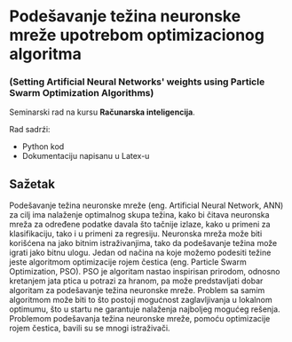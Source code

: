# Podešavanje težina neuronske mreže upotrebom optimizacionog algoritma
### (Setting Artificial Neural Networks' weights using Particle Swarm Optimization Algorithms)
Seminarski rad na kursu **Računarska inteligencija**. 


Rad sadrźi:
- Python kod 
- Dokumentaciju napisanu u Latex-u

## Sažetak
Podešavanje težina neuronske mreže (eng. Artificial Neural Network, ANN) za cilj ima nalaženje optimalnog skupa težina, kako bi čitava neuronska mreža za određene podatke davala što
tačnije izlaze, kako u primeni za klasifikaciju, tako i u primeni za regresiju. Neuronska mreža može biti korišćena na jako
bitnim istraživanjima, tako da podešavanje težina može igrati jako bitnu ulogu. Jedan od načina na koje možemo podesiti težine jeste algoritmom optimizacije rojem čestica (eng.
Particle Swarm Optimization, PSO). PSO je algoritam nastao inspirisan prirodom, odnosno kretanjem jata ptica u potrazi za hranom, pa može predstavljati dobar algoritam za
podešavanje težina neuronske mreže. Problem sa samim algoritmom može biti to što postoji mogućnost zaglavljivanja u lokalnom optimumu, što u startu ne garantuje nalaženja najboljeg mogućeg
rešenja. Problemom podešavanja težina neuronske mreže, pomoću optimizacije rojem čestica, bavili su se mnogi istraživači.


